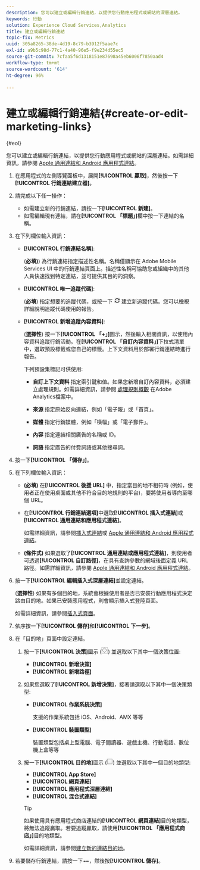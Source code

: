 ```yaml
---
description: 您可以建立或編輯行銷連結，以提供您行動應用程式或網站的深層連結。
keywords: 行動
solution: Experience Cloud Services,Analytics
title: 建立或編輯行銷連結
topic-fix: Metrics
uuid: 305a8265-38de-4d19-8c79-b3912f5aae7c
exl-id: a9b5c98d-77c1-4a40-96e5-f9e234d55ec5
source-git-commit: 7cfaa5f6d1318151e87698a45eb6006f7850aad4
workflow-type: tm+mt
source-wordcount: '614'
ht-degree: 96%

---
```


# 建立或編輯行銷連結{#create-or-edit-marketing-links}

{#eol}

您可以建立或編輯行銷連結，以提供您行動應用程式或網站的深層連結。如需詳細資訊，請參閱 [Apple 通用連結和 Android 應用程式連結](/help/using/c-manage-app-settings/c-mob-confg-app/c-universal-app-links.md)。

1. 在應用程式的左側導覽面板中，展開&#x200B;**[!UICONTROL 贏取]**，然後按一下&#x200B;**[!UICONTROL 行銷連結建立器]**。
1. 請完成以下任一操作：

   * 如需建立新的行銷連結，請按一下&#x200B;**[!UICONTROL 新建]**。
   * 如需編輯現有連結，請在&#x200B;**[!UICONTROL 「標題」]**&#x200B;欄中按一下連結的名稱。

1. 在下列欄位輸入資訊：

   * **[!UICONTROL 行銷連結名稱]**:

      (**必填)**) 為行銷連結指定描述性名稱。名稱僅顯示在 Adobe Mobile Services UI 中的行銷連結頁面上。描述性名稱可協助您或組織中的其他人員快速找到特定連結，並可提供其目的的洞察。

   * **[!UICONTROL 唯一追蹤代碼]**:

      (**必填**) 指定想要的追蹤代碼，或按一下 ![產生圖示](assets/icon_generate.png) 建立新追蹤代碼。您可以檢視詳細說明追蹤代碼使用的報告。

   * **[!UICONTROL 新增追蹤內容資料]**:

      (**選擇性**) 按一下&#x200B;**[!UICONTROL 「+」]**&#x200B;圖示，然後輸入相關資訊，以使用內容資料追蹤行銷活動。在&#x200B;**[!UICONTROL 「自訂內容資料」]**&#x200B;下拉式清單中，選取預設標籤或您自己的標籤。上下文資料用於部署行銷連結時進行報告。

      下列預設集標記可供使用:

      * **自訂上下文資料**
指定索引鍵和值。如果您新增自訂內容資料，必須建立處理規則。如需詳細資訊，請參閱 [處理規則概觀](https://experienceleague.adobe.com/docs/analytics/admin/admin-tools/processing-rules/processing-rules.html) 在Adobe Analytics檔案中。

      * **來源**
指定原始反向連結，例如「電子報」或「首頁」。

      * **媒體**
指定行銷媒體，例如「橫幅」或「電子郵件」。

      * **內容**
指定連結相關廣告的名稱或 ID。

      * **詞語**
指定廣告的付費詞語或其他搜尋詞。
1. 按一下&#x200B;**[!UICONTROL 「儲存」]**。
1. 在下列欄位輸入資訊：

   * **(必填)** 在&#x200B;**[!UICONTROL 後援 URL]** 中，指定當目的地不相符時 (例如，使用者正在使用桌面或其他不符合目的地規則的平台)，要將使用者導向至哪個 URL。
   * 在&#x200B;**[!UICONTROL 行銷連結選項]**&#x200B;中選取&#x200B;**[!UICONTROL 插入式連結]**&#x200B;或&#x200B;**[!UICONTROL 通用連結和應用程式連結]**。

      如需詳細資訊，請參閱[插入式連結](/help/using/acquisition-main/c-marketing-links-builder/t-create-edit-adobe-links/t-interstitials.md)或 [Apple 通用連結和 Android 應用程式連結](/help/using/c-manage-app-settings/c-mob-confg-app/c-universal-app-links.md)。

   * **(條件式)** 如果選取了&#x200B;**[!UICONTROL 通用連結或應用程式連結]**，則使用者可透過&#x200B;**[!UICONTROL 自訂路徑]**，在具有查詢參數的網域後面定義 URL 路徑。如需詳細資訊，請參閱 [Apple 通用連結和 Android 應用程式連結](/help/using/c-manage-app-settings/c-mob-confg-app/c-universal-app-links.md)。

1. 按一下&#x200B;**[!UICONTROL 編輯插入式深層連結]**&#x200B;並設定連結。

   (**選擇性**) 如果有多個目的地，系統會根據使用者是否已安裝行動應用程式決定路由目的地。如果已安裝應用程式，則會顯示插入式登陸頁面。

   如需詳細資訊，請參閱[插入式頁面](/help/using/acquisition-main/c-marketing-links-builder/t-create-edit-adobe-links/t-interstitials.md)。

1. 依序按一下&#x200B;**[!UICONTROL 儲存]**&#x200B;和&#x200B;**[!UICONTROL 下一步]**。
1. 在「目的地」頁面中設定連結。

   1. 按一下&#x200B;**[!UICONTROL 決策]**&#x200B;圖示 (![決策圖示](assets/icon_decision.png)) 並選取以下其中一個決策位置:

      * **[!UICONTROL 新增決策]**
      * **[!UICONTROL 新增路徑]**
   1. 如果您選取了&#x200B;**[!UICONTROL 新增決策]**，接著請選取以下其中一個決策類型:

      * **[!UICONTROL 作業系統決策]**

         支援的作業系統包括 iOS、Android、AMX 等等

      * **[!UICONTROL 裝置類型]**

         裝置類型包括桌上型電腦、電子閱讀器、遊戲主機、行動電話、數位機上盒等等
   1. 按一下&#x200B;**[!UICONTROL 目的地]**&#x200B;圖示 (![方形圖示](assets/icon_square.png)) 並選取以下其中一個目的地類型:

      * **[!UICONTROL App Store]**
      * **[!UICONTROL 網頁連結]**
      * **[!UICONTROL 應用程式深層連結]**
      * **[!UICONTROL 混合式連結]**

      >[!TIP]
      >
      >如果使用具有應用程式商店連結的&#x200B;**[!UICONTROL 網頁連結]**&#x200B;目的地類型，將無法追蹤贏取。若要追蹤贏取，請使用&#x200B;**[!UICONTROL 「應用程式商店」]**&#x200B;目的地類型。

      如需詳細資訊，請參閱[建立新的連結目的地](/help/using/acquisition-main/c-manage-link-destinations/t-create-new-app-deep-link-destination.md)。




1. 若要儲存行銷連結，請按一下![省略符號](assets/icon_elipses.png)，然後按&#x200B;**[!UICONTROL 儲存]**。

